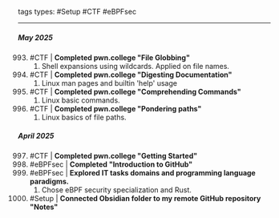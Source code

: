 tags types: #Setup #CTF #eBPFsec

---
 ##### **May 2025**
993. #CTF |  **Completed pwn.college "File Globbing"**
     1. Shell expansions using wildcards. Applied on file names.
994. #CTF |  **Completed pwn.college "Digesting Documentation"**
     1. Linux man pages and builtin 'help' usage
995. #CTF |  **Completed pwn.college "Comprehending Commands"**
     1. Linux basic commands.
996. #CTF |  **Completed pwn.college "Pondering paths"**
     1. Linux basics of file paths.

 ##### **April 2025**
997. #CTF | **Completed pwn.college "Getting Started"**
998. #eBPFsec  | **Completed "Introduction to GitHub"**
999. #eBPFsec | **Explored IT tasks domains and programming language paradigms.**
     1. Chose eBPF security specialization and Rust.
1000. #Setup | **Connected Obsidian folder to my remote GitHub repository "Notes"**